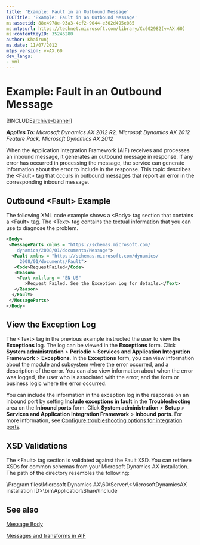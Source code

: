 ```yaml
---
title: 'Example: Fault in an Outbound Message'
TOCTitle: 'Example: Fault in an Outbound Message'
ms:assetid: 88e4978e-93a3-4cf2-9044-e302d495e085
ms:mtpsurl: https://technet.microsoft.com/library/Cc602982(v=AX.60)
ms:contentKeyID: 35246280
author: Khairunj
ms.date: 11/07/2012
mtps_version: v=AX.60
dev_langs:
- xml
---
```


# Example: Fault in an Outbound Message 


[!INCLUDE[archive-banner](includes/archive-banner.md)]


_**Applies To:** Microsoft Dynamics AX 2012 R2, Microsoft Dynamics AX 2012 Feature Pack, Microsoft Dynamics AX 2012_

When the Application Integration Framework (AIF) receives and processes an inbound message, it generates an outbound message in response. If any error has occurred in processing the message, the service can generate information about the error to include in the response. This topic describes the \<Fault\> tag that occurs in outbound messages that report an error in the corresponding inbound message.

## Outbound \<Fault\> Example

The following XML code example shows a \<Body\> tag section that contains a \<Fault\> tag. The \<Text\> tag contains the textual information that you can use to diagnose the problem.

``` xml
<Body>
 <MessageParts xmlns = "https://schemas.microsoft.com/
    dynamics/2008/01/documents/Message">
  <Fault xmlns = "https://schemas.microsoft.com/dynamics/
     2008/01/documents/Fault">
   <Code>RequestFailed</Code>
   <Reason>
    <Text xml:lang = "EN-US"
       >Request Failed. See the Exception Log for details.</Text>
   </Reason>
  </Fault>
 </MessageParts>
</Body>
```

## View the Exception Log

The \<Text\> tag in the previous example instructed the user to view the **Exceptions** log. The log can be viewed in the **Exceptions** form. Click **System administration** \> **Periodic** \> **Services and Application Integration Framework** \> **Exceptions**. In the **Exceptions** form, you can view information about the module and subsystem where the error occurred, and a description of the error. You can also view information about when the error was logged, the user who is associated with the error, and the form or business logic where the error occurred.

You can include the information in the exception log in the response on an inbound port by setting **Include exceptions in fault** in the **Troubleshooting** area on the **Inbound ports** form. Click **System administration** \> **Setup** \> **Services and Application Integration Framework** \> **Inbound ports**. For more information, see [Configure troubleshooting options for integration ports](configure-troubleshooting-options-for-integration-ports.md).

## XSD Validations

The \<Fault\> tag section is validated against the Fault XSD. You can retrieve XSDs for common schemas from your Microsoft Dynamics AX installation. The path of the directory resembles the following:

\\Program files\\Microsoft Dynamics AX\\60\\Server\\\<MicrosoftDynamicsAX installation ID\>\\bin\\Application\\Share\\Include

## See also

[Message Body](message-body.md)

[Messages and transforms in AIF](messages-and-transforms-in-aif.md)

